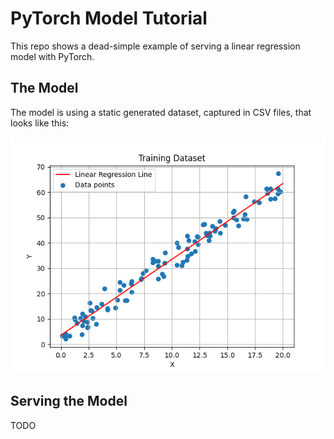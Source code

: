 # PyTorch Model Tutorial

This repo shows a dead-simple example of serving a linear regression model with PyTorch.

## The Model

The model is using a static generated dataset, captured in CSV files, that looks like this:

![Dataset](./model/dataset/data.png)

## Serving the Model

TODO